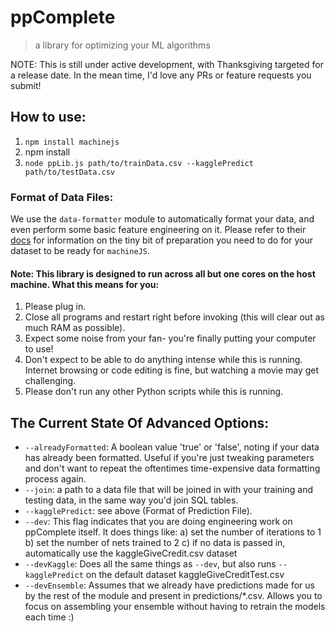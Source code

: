 # ppComplete
> a library for optimizing your ML algorithms

NOTE: This is still under active development, with Thanksgiving targeted for a release date. In the mean time, I'd love any PRs or feature requests you submit!

## How to use:
1. `npm install machinejs`
2. npm install
3. `node ppLib.js path/to/trainData.csv --kagglePredict path/to/testData.csv`

### Format of Data Files:
We use the `data-formatter` module to automatically format your data, and even perform some basic feature engineering on it. 
Please refer to their [docs](https://github.com/ClimbsRocks/data-formatter) for information on the tiny bit of preparation you need to do for your dataset to be ready for `machineJS`.


#### Note: This library is designed to run across all but one cores on the host machine. What this means for you:
1. Please plug in.
2. Close all programs and restart right before invoking (this will clear out as much RAM as possible).
3. Expect some noise from your fan- you're finally putting your computer to use!
4. Don't expect to be able to do anything intense while this is running. Internet browsing or code editing is fine, but watching a movie may get challenging.
5. Please don't run any other Python scripts while this is running.

## The Current State Of Advanced Options: 
- `--alreadyFormatted`: A boolean value 'true' or 'false', noting if your data has already been formatted. Useful if you're just tweaking parameters and don't want to repeat the oftentimes time-expensive data formatting process again. 
- `--join`: a path to a data file that will be joined in with your training and testing data, in the same way you'd join SQL tables. 
- `--kagglePredict`: see above (Format of Prediction File).
- `--dev`: This flag indicates that you are doing engineering work on ppComplete itself. It does things like:
  a) set the number of iterations to 1
  b) set the number of nets trained to 2
  c) if no data is passed in, automatically use the kaggleGiveCredit.csv dataset
- `--devKaggle`: Does all the same things as `--dev`, but also runs `--kagglePredict` on the default dataset kaggleGiveCreditTest.csv
- `--devEnsemble`: Assumes that we already have predictions made for us by the rest of the module and present in predictions/*.csv. Allows you to focus on assembling your ensemble without having to retrain the models each time :)


